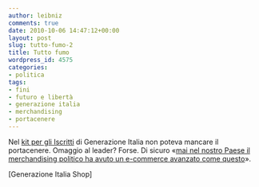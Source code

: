 ```yaml
---
author: leibniz
comments: true
date: 2010-10-06 14:47:12+00:00
layout: post
slug: tutto-fumo-2
title: Tutto fumo
wordpress_id: 4575
categories:
- politica
tags:
- fini
- futuro e libertà
- generazione italia
- merchandising
- portacenere
---
```


Nel [kit per gli Iscritti](http://www.generazioneitaliashop.it/2010/08/kit-per-gli-iscritti/) di Generazione Italia non poteva mancare il portacenere. Omaggio al leader? Forse. Di sicuro «[mai nel nostro Paese il merchandising politico ha avuto un e-commerce avanzato come questo](http://www.generazioneitaliashop.it/2010/07/perche-generazione-italia-shop/)».

[Generazione Italia Shop]
